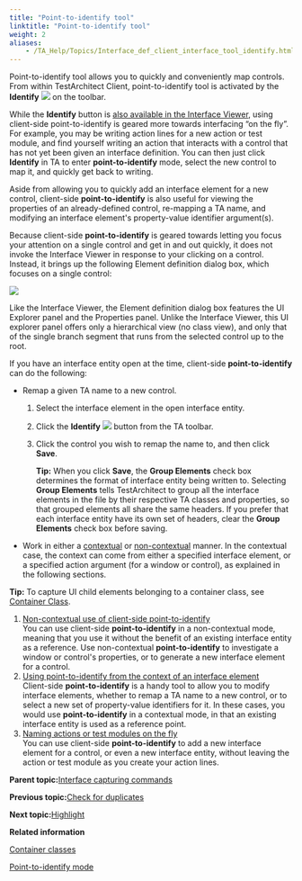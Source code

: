 ```yaml
--- 
title: "Point-to-identify tool"
linktitle: "Point-to-identify tool"
weight: 2
aliases: 
    - /TA_Help/Topics/Interface_def_client_interface_tool_identify.html
---
```


Point-to-identify tool allows you to quickly and conveniently map controls. From within TestArchitect Client, point-to-identify tool is activated by the **Identify** ![](/images//Images/btn_Identify.png) on the toolbar.

While the **Identify** button is [also available in the Interface Viewer](/TA_Help/Topics/Interface_def_Viewer_identify.html), using client-side point-to-identify is geared more towards interfacing “on the fly”. For example, you may be writing action lines for a new action or test module, and find yourself writing an action that interacts with a control that has not yet been given an interface definition. You can then just click **Identify** in TA to enter **point-to-identify** mode, select the new control to map it, and quickly get back to writing.

Aside from allowing you to quickly add an interface element for a new control, client-side **point-to-identify** is also useful for viewing the properties of an already-defined control, re-mapping a TA name, and modifying an interface element's property-value identifier argument\(s\).

Because client-side **point-to-identify** is geared towards letting you focus your attention on a single control and get in and out quickly, it does not invoke the Interface Viewer in response to your clicking on a control. Instead, it brings up the following Element definition dialog box, which focuses on a single control:

![](/images//Images/ug_interface_definition37.png)

Like the Interface Viewer, the Element definition dialog box features the UI Explorer panel and the Properties panel. Unlike the Interface Viewer, this UI explorer panel offers only a hierarchical view \(no class view\), and only that of the single branch segment that runs from the selected control up to the root.

If you have an interface entity open at the time, client-side **point-to-identify** can do the following:

-   Remap a given TA name to a new control.
    1.  Select the interface element in the open interface entity.
    2.  Click the **Identify** ![](/images//Images/btn_Identify.png) button from the TA toolbar.
    3.  Click the control you wish to remap the name to, and then click **Save**.

        **Tip:** When you click **Save**, the **Group Elements** check box determines the format of interface entity being written to. Selecting **Group Elements** tells TestArchitect to group all the interface elements in the file by their respective TA classes and properties, so that grouped elements all share the same headers. If you prefer that each interface entity have its own set of headers, clear the **Group Elements** check box before saving.

-   Work in either a [contextual](/TA_Help/Topics/Interface_def_client_interface_tool_identify_using_identify.html) or [non-contextual](/TA_Help/Topics/Interface_def_client_interface_tool_identify_non_contextual.html) manner. In the contextual case, the context can come from either a specified interface element, or a specified action argument \(for a window or control\), as explained in the following sections.

**Tip:** To capture UI child elements belonging to a container class, see [Container Class](/TA_Help/Topics/Interface_def_container_class.html).

1.  [Non-contextual use of client-side point-to-identify](/TA_Help/Topics/Interface_def_client_interface_tool_identify_non_contextual.html)  
You can use client-side **point-to-identify** in a non-contextual mode, meaning that you use it without the benefit of an existing interface entity as a reference. Use non-contextual **point-to-identify** to investigate a window or control's properties, or to generate a new interface element for a control.
2.  [Using point-to-identify from the context of an interface element](/TA_Help/Topics/Interface_def_client_interface_tool_identify_using_identify.html)  
Client-side **point-to-identify** is a handy tool to allow you to modify interface elements, whether to remap a TA name to a new control, or to select a new set of property-value identifiers for it. In these cases, you would use **point-to-identify** in a contextual mode, in that an existing interface entity is used as a reference point.
3.  [Naming actions or test modules on the fly](/TA_Help/Topics/Interface_def_client_interface_tool_identify_naming.html)  
You can use client-side **point-to-identify** to add a new interface element for a control, or even a new interface entity, without leaving the action or test module as you create your action lines.

**Parent topic:**[Interface capturing commands](/TA_Help/Topics/Interface_def_client_interface_tool.html)

**Previous topic:**[Check for duplicates](/TA_Help/Topics/Interface_def_client_interface_tool_duplicate.html)

**Next topic:**[Highlight](/TA_Help/Topics/Interface_def_client_interface_tool_hightlight.html)

**Related information**  


[Container classes](/TA_Help/Topics/Interface_def_container_class.html)

[Point-to-identify mode](/TA_Help/Topics/Interface_def_Viewer_identify.html)

